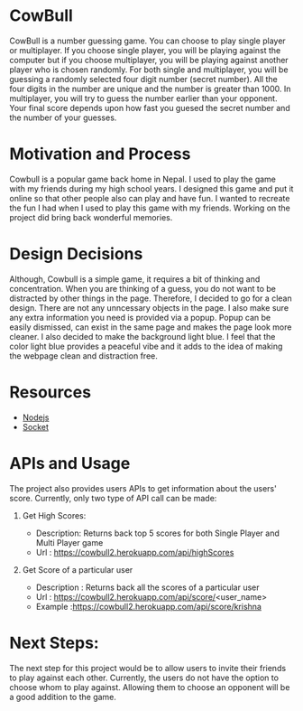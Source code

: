 # CowBull

CowBull is a number guessing game. You can choose to play single player or multiplayer. If you choose single player, you will be playing against the computer but if you choose multiplayer, you will be playing against another player who is chosen randomly. For both single and multiplayer, you will be guessing a randomly selected four digit number (secret number). All the four digits in the number are unique and the number is greater than 1000. In multiplayer, you will try to guess the number earlier than your opponent. Your final score depends upon how fast you guesed the secret number and the number of your guesses.

# Motivation and Process

Cowbull is a popular game back home in Nepal. I used to play the game with my friends during my high school years. I designed this game and put it online so that other people also can play and have fun.
I wanted to recreate the fun I had when I used to play this game with my friends. Working on the project did bring back wonderful memories. 

# Design Decisions

Although, Cowbull is a simple game, it requires a bit of thinking and concentration. When you are thinking of a guess, you do not want to be distracted by other things in the page. Therefore, I decided to go for a clean design. There are not
any unncessary objects in the page. I also make sure any extra information you need is provided via a popup. Popup can be easily dismissed, can exist in the same page and makes the page look more cleaner.
I also decided to make the background light blue. I feel that the color light blue provides a peaceful vibe and it adds to the idea of making the webpage clean and distraction free.

# Resources

* [Nodejs](https://nodejs.org/en/)
* [Socket](https://socket.io/)

# APIs and Usage

The project also provides users APIs to get information about the users' score. Currently, only two type of API call can be made:

1. Get High Scores:
   * Description: Returns back top 5 scores for both Single Player and Multi Player game
   * Url : https://cowbull2.herokuapp.com/api/highScores

2. Get Score of a particular user
   * Description : Returns back all the scores of a particular user
   * Url : https://cowbull2.herokuapp.com/api/score/<user_name>
   * Example :https://cowbull2.herokuapp.com/api/score/krishna
   
 
# Next Steps:
The next step for this project would be to allow users to invite their friends to play against each other. Currently, the users do not have the option to choose whom to play against.
Allowing them to choose an opponent will be a good addition to the game. 
